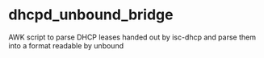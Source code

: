 # dhcpd_unbound_bridge
AWK script to parse DHCP leases handed out by isc-dhcp and parse them into a format readable by unbound
